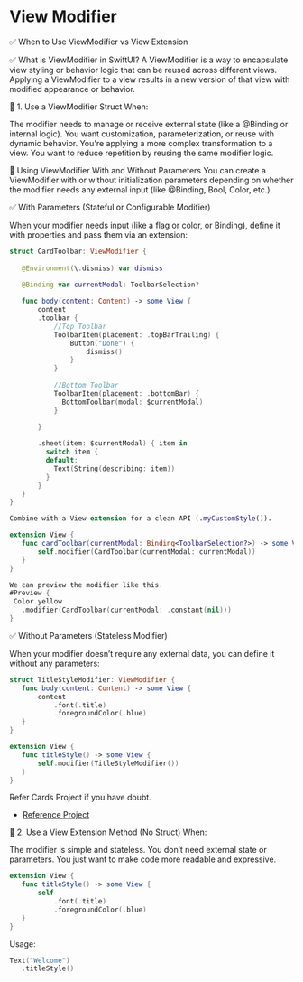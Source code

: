 

# View Modifier


✅ When to Use ViewModifier vs View Extension

✅ What is ViewModifier in SwiftUI?
A ViewModifier is a way to encapsulate view styling or behavior logic that can be reused across different views. Applying a ViewModifier to a view results in a new version of that view with modified appearance or behavior.

🧩 1. Use a ViewModifier Struct When:

The modifier needs to manage or receive external state (like a @Binding or internal logic).
You want customization, parameterization, or reuse with dynamic behavior.
You're applying a more complex transformation to a view.
You want to reduce repetition by reusing the same modifier logic.

📝 Using ViewModifier With and Without Parameters
You can create a ViewModifier with or without initialization parameters depending on whether the modifier needs any external input (like @Binding, Bool, Color, etc.).

✅ With Parameters (Stateful or Configurable Modifier)

When your modifier needs input (like a flag or color, or Binding), define it with properties and pass them via an extension:

 ```swift
struct CardToolbar: ViewModifier {
    
    @Environment(\.dismiss) var dismiss
    
    @Binding var currentModal: ToolbarSelection?

    func body(content: Content) -> some View {
        content
        .toolbar {
            //Top Toolbar
            ToolbarItem(placement: .topBarTrailing) {
                Button("Done") {
                    dismiss()
                }
            }
            
            //Bottom Toolbar
            ToolbarItem(placement: .bottomBar) {
              BottomToolbar(modal: $currentModal)
            }

        }
    
        .sheet(item: $currentModal) { item in
          switch item {
          default:
            Text(String(describing: item))
          }
        }
    }
}

Combine with a View extension for a clean API (.myCustomStyle()).

extension View {
    func cardToolbar(currentModal: Binding<ToolbarSelection?>) -> some View {
        self.modifier(CardToolbar(currentModal: currentModal))
    }
}

We can preview the modifier like this.
#Preview {
  Color.yellow
    .modifier(CardToolbar(currentModal: .constant(nil)))
}
```


✅ Without Parameters (Stateless Modifier)

When your modifier doesn’t require any external data, you can define it without any parameters:

 ```swift
struct TitleStyleModifier: ViewModifier {
    func body(content: Content) -> some View {
        content
            .font(.title)
            .foregroundColor(.blue)
    }
}

extension View {
    func titleStyle() -> some View {
        self.modifier(TitleStyleModifier())
    }
}

```

Refer Cards Project if you have doubt.
- [Reference Project](Cards/)


🧾 2. Use a View Extension Method (No Struct) When:

The modifier is simple and stateless.
You don’t need external state or parameters.
You just want to make code more readable and expressive.


 ```swift
extension View {
    func titleStyle() -> some View {
        self
            .font(.title)
            .foregroundColor(.blue)
    }
}
```
Usage:

 ```swift
Text("Welcome")
    .titleStyle()

```

